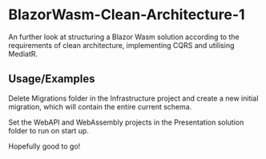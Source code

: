 
# BlazorWasm-Clean-Architecture-1

An further look at structuring a Blazor Wasm solution according to the requirements of clean architecture, implementing CQRS and utilising MediatR.

 
## Usage/Examples

Delete Migrations folder in the Infrastructure project and create a new initial migration, which will contain the entire current schema.

Set the WebAPI and WebAssembly projects in the Presentation solution folder to run on start up.

Hopefully good to go!
